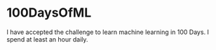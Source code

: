 # 100DaysOfML
I have accepted the challenge to learn machine learning in 100 Days. I spend at least an hour daily.
